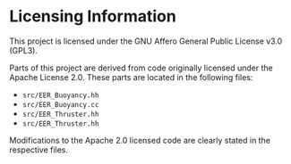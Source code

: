 # Licensing Information

This project is licensed under the GNU Affero General Public License v3.0 (GPL3).

Parts of this project are derived from code originally licensed under the Apache License 2.0. These parts are located in the following files:
- `src/EER_Buoyancy.hh`
- `src/EER_Buoyancy.cc`
- `src/EER_Thruster.hh`
- `src/EER_Thruster.hh`

Modifications to the Apache 2.0 licensed code are clearly stated in the respective files.